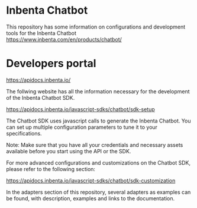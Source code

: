 # Inbenta Chatbot
This repository has some information on configurations and development tools for the Inbenta Chatbot https://www.inbenta.com/en/products/chatbot/

# Developers portal

https://apidocs.inbenta.io/

The follwing website has all the information necessary for the development of the Inbenta Chatbot SDK.

https://apidocs.inbenta.io/javascript-sdks/chatbot/sdk-setup

The Chatbot SDK uses javascript calls to generate the Inbenta Chatbot. You can set up multiple configuration parameters to tune it to your specifications.

Note: Make sure that you have all your credentials and necessary assets available before you start using the API or the SDK. 

For more advanced configurations and customizations on the Chatbot SDK, please refer to the following section:

https://apidocs.inbenta.io/javascript-sdks/chatbot/sdk-customization

In the adapters section of this repository, several adapters as examples can be found, with description, examples and links to the documentation.

